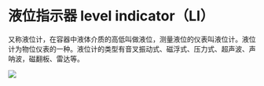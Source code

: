 # 液位指示器 level indicator（LI）
又称液位计，在容器中液体介质的高低叫做液位，测量液位的仪表叫液位计。液位计为物位仪表的一种。液位计的类型有音叉振动式、磁浮式、压力式、超声波、声呐波，磁翻板、雷达等。


![](..\..\..\photos\液位指示器.jpg)
